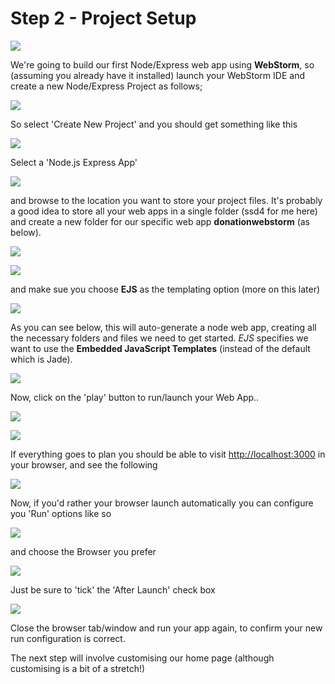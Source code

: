 # Step 2 - Project Setup

![](../lab01/images01/lab01s01.png)

We're going to build our first Node/Express web app using **WebStorm**, so (assuming you already have it installed) launch your WebStorm IDE and create a new Node/Express Project as follows;

![](../lab01/images01/lab01s02.png)

So select 'Create New Project' and you should get something like this

![](../lab01/images01/lab01s02a.png)

Select a 'Node.js Express App'

![](../lab01/images01/lab01s02b.png)

and browse to the location you want to store your project files. It's probably a good idea to store all your web apps in a single folder (ssd4 for me here) and create a new folder for our specific web app **donationwebstorm** (as below).

![](../lab01/images01/lab01s03.png)

![](../lab01/images01/lab01s04.png)

and make sue you choose **EJS** as the templating option (more on this later)

![](../lab01/images01/lab01s05.png)

As you can see below, this will auto-generate a node web app, creating all the necessary folders and files we need to get started. *EJS* specifies we want to use the **Embedded JavaScript Templates** (instead of the default which is Jade).

![](../lab01/images01/lab01s06.png)

Now, click on the 'play' button to run/launch your Web App..

![](../lab01/images01/lab01s07.png)

![](../lab01/images01/lab01s08.png)

If everything goes to plan you should be able to visit [http://localhost:3000](http://localhost:3000) in your browser, and see the following

![](../lab01/images01/lab01s12.png)

Now, if you'd rather your browser launch automatically you can configure you 'Run' options like so

![](../lab01/images01/lab01s09.png)

and choose the Browser you prefer

![](../lab01/images01/lab01s10.png)

Just be sure to 'tick' the 'After Launch' check box

![](../lab01/images01/lab01s11.png)

Close the browser tab/window and run your app again, to confirm your new run configuration is correct.

The next step will involve customising our home page (although customising is a bit of a stretch!)